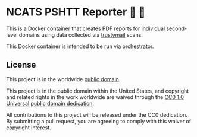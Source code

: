 # NCATS PSHTT Reporter :notebook: :file_folder: #

This is a Docker container that creates PDF reports for individual
second-level domains using data collected via
[trustymail](https://github.com/dhs-ncats/pshtt) scans.

This Docker container is intended to be run via
[orchestrator](https://github.com/dhs-ncats/orchestrator).

## License ##

This project is in the worldwide [public domain](LICENSE.md).

This project is in the public domain within the United States, and
copyright and related rights in the work worldwide are waived through
the [CC0 1.0 Universal public domain
dedication](https://creativecommons.org/publicdomain/zero/1.0/).

All contributions to this project will be released under the CC0
dedication. By submitting a pull request, you are agreeing to comply
with this waiver of copyright interest.
